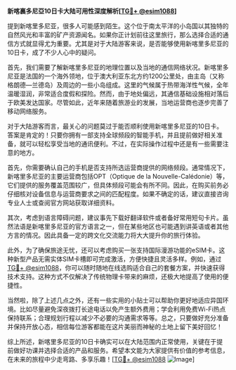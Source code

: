 **新喀裏多尼亞10日卡大陆可用性深度解析[[TG💪+ @esim1088](https://t.me/s/esim1088)]**

提到新喀里多尼亚，很多人可能感到陌生。这个位于南太平洋的小岛国以其独特的自然风光和丰富的矿产资源闻名。如果你正计划前往这里旅行，那么选择合适的通信方式就显得尤为重要。尤其是对于大陆游客来说，是否能够使用新喀里多尼亚的10日卡，成了不少人心中的疑问。

首先，我们需要了解新喀里多尼亚的地理位置以及当地的通信网络状况。新喀里多尼亚是法国的一个海外领地，位于澳大利亚东北方约1200公里处，由主岛（又称格朗德—兰德岛）及周边的一些小岛组成。这里的气候属于热带海洋性气候，全年温暖湿润，非常适合度假和探险。然而，由于地处偏远，其通信基础设施相对落后于欧美发达国家。尽管如此，近年来随着旅游业的发展，当地运营商也逐步完善了移动网络服务。

对于大陆游客而言，最关心的问题莫过于能否顺利使用新喀里多尼亚的10日卡。答案是肯定的！只要你拥有一部支持全球频段的智能手机，并且提前做好相关准备，就可以轻松享受当地的通讯便利。不过，在实际操作过程中还是有一些需要注意的地方。

首先，你需要确认自己的手机是否支持所选运营商提供的网络频段。通常情况下，新喀里多尼亚的主要运营商包括OPT（Optique de la Nouvelle-Calédonie）等，它们提供的服务覆盖范围较广，但具体频段可能会有所不同。因此，在购买前务必仔细核对设备信息与运营商要求之间的匹配程度。如果不确定的话，建议直接咨询专业人士或查阅官方网站获取详细资料。

其次，考虑到语言障碍问题，建议事先下载好翻译软件或者备好常用短句卡片。虽然法语是新喀里多尼亚的官方语言之一，但在某些地区也可能遇到讲英语或者其他方言的情况。因此具备一定的跨文化交流能力将大大提升你的旅行体验。

此外，为了确保旅途无忧，还可以考虑购买一张支持国际漫游功能的eSIM卡。这种新型产品无需实体SIM卡槽即可完成激活，方便快捷且灵活多样。例如，通过[TG💪+ @esim1088](https://t.me/s/esim1088)，你可以随时随地在线选购适合自己的套餐方案，并快速获得技术支持。这种方式不仅解决了传统物理卡带来的麻烦，还极大地提高了使用的便捷性。

当然啦，除了上述几点之外，还有一些实用的小贴士可以帮助你更好地适应异国环境。比如尽量避免深夜拨打长途电话以免产生额外费用；学会利用免费Wi-Fi热点保持联系；合理规划行程以减少不必要的沟通需求等等。总之，只要做好充分准备并保持开放心态，相信每位游客都能在这片美丽而神秘的土地上留下美好回忆！

综上所述，新喀里多尼亚的10日卡确实可以在大陆范围内正常使用，关键在于提前做好功课并选择合适的产品和服务。希望本文能为大家提供有价值的参考信息，在未来的旅程中少走弯路、多享乐趣！[[TG💪+ @esim1088](https://t.me/s/esim1088) ![Image](https://i.postimg.cc/4NQfJmqS/Snipaste-2025-05-13-00-14-12.png)]